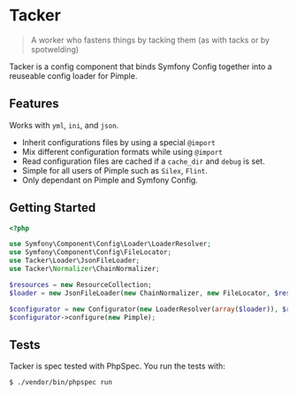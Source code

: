 Tacker
======

> A worker who fastens things by tacking them (as with tacks or by spotwelding)

Tacker is a config component that binds Symfony Config together into
a reuseable config loader for Pimple.

Features
--------

Works with `yml`, `ini`, and `json`.

 * Inherit configurations files by using a special `@import`
 * Mix different configuration formats while using `@import`
 * Read configuration files are cached if a `cache_dir` and `debug` is set.
 * Simple for all users of Pimple such as `Silex`, `Flint`.
 * Only dependant on Pimple and Symfony Config.

Getting Started
---------------

``` php
<?php

use Symfony\Component\Config\Loader\LoaderResolver;
use Symfony\Component\Config\FileLocator;
use Tacker\Loader\JsonFileLoader;
use Tacker\Normalizer\ChainNormalizer;

$resources = new ResourceCollection;
$loader = new JsonFileLoader(new ChainNormalizer, new FileLocator, $resources);

$configurator = new Configurator(new LoaderResolver(array($loader)), $resources);
$configurator->configure(new Pimple);
```

Tests
-----

Tacker is spec tested with PhpSpec. You run the tests with:

``` bash
$ ./vendor/bin/phpspec run
```
